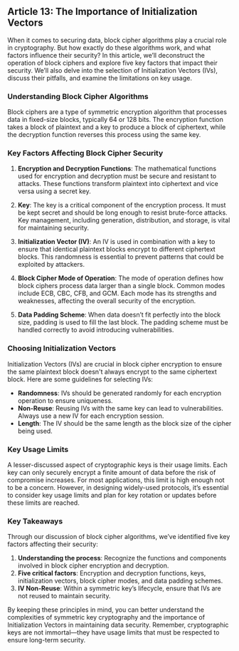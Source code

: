## Article 13: The Importance of Initialization Vectors

When it comes to securing data, block cipher algorithms play a crucial role in cryptography. But how exactly do these algorithms work, and what factors influence their security? In this article, we’ll deconstruct the operation of block ciphers and explore five key factors that impact their security. We’ll also delve into the selection of Initialization Vectors (IVs), discuss their pitfalls, and examine the limitations on key usage.

### Understanding Block Cipher Algorithms

Block ciphers are a type of symmetric encryption algorithm that processes data in fixed-size blocks, typically 64 or 128 bits. The encryption function takes a block of plaintext and a key to produce a block of ciphertext, while the decryption function reverses this process using the same key.

### Key Factors Affecting Block Cipher Security

1. **Encryption and Decryption Functions**: The mathematical functions used for encryption and decryption must be secure and resistant to attacks. These functions transform plaintext into ciphertext and vice versa using a secret key.

2. **Key**: The key is a critical component of the encryption process. It must be kept secret and should be long enough to resist brute-force attacks. Key management, including generation, distribution, and storage, is vital for maintaining security.

3. **Initialization Vector (IV)**: An IV is used in combination with a key to ensure that identical plaintext blocks encrypt to different ciphertext blocks. This randomness is essential to prevent patterns that could be exploited by attackers.

4. **Block Cipher Mode of Operation**: The mode of operation defines how block ciphers process data larger than a single block. Common modes include ECB, CBC, CFB, and GCM. Each mode has its strengths and weaknesses, affecting the overall security of the encryption.

5. **Data Padding Scheme**: When data doesn’t fit perfectly into the block size, padding is used to fill the last block. The padding scheme must be handled correctly to avoid introducing vulnerabilities.

### Choosing Initialization Vectors

Initialization Vectors (IVs) are crucial in block cipher encryption to ensure the same plaintext block doesn't always encrypt to the same ciphertext block. Here are some guidelines for selecting IVs:

- **Randomness**: IVs should be generated randomly for each encryption operation to ensure uniqueness.
- **Non-Reuse**: Reusing IVs with the same key can lead to vulnerabilities. Always use a new IV for each encryption session.
- **Length**: The IV should be the same length as the block size of the cipher being used.

### Key Usage Limits

A lesser-discussed aspect of cryptographic keys is their usage limits. Each key can only securely encrypt a finite amount of data before the risk of compromise increases. For most applications, this limit is high enough not to be a concern. However, in designing widely-used protocols, it’s essential to consider key usage limits and plan for key rotation or updates before these limits are reached.

### Key Takeaways

Through our discussion of block cipher algorithms, we’ve identified five key factors affecting their security:

1. **Understanding the process**: Recognize the functions and components involved in block cipher encryption and decryption.
2. **Five critical factors**: Encryption and decryption functions, keys, initialization vectors, block cipher modes, and data padding schemes.
3. **IV Non-Reuse**: Within a symmetric key’s lifecycle, ensure that IVs are not reused to maintain security.

By keeping these principles in mind, you can better understand the complexities of symmetric key cryptography and the importance of Initialization Vectors in maintaining data security. Remember, cryptographic keys are not immortal—they have usage limits that must be respected to ensure long-term security.